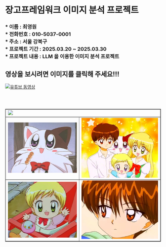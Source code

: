 
<h1> 장고프레임워크 이미지 분석 프로젝트 </h1>

<h3>
* 이름 : 최영원 <br>
* 전화번호 : 010-5037-0001 <br>
* 주소 : 서울 강북구 <br>
* 프로젝트 기간 : 2025.03.20 ~ 2025.03.30 <br>
* 프로젝트 내용 : LLM 을 이용한 이미지 분석 프로젝트   <br>
</h3>


<h2> 영상을 보시려면 이미지를 클릭해 주세요!!! </h2> 

[![유튜브 동영상](https://github.com/majustory/DjangoProject/blob/master/static/img/main.jpg?raw=true)](https://www.youtube.com/watch?v=cgz6o06AQPE)

<br> <br>

<table border=1  width=100%>
<tr  >
  
  <td colspan="2" > <img src="https://github.com/majustory/DjangoProject/blob/master/readme/0.JPG?raw=true"  />  </td>
  
</tr>
  
<tr>
  <td  > <img src="https://github.com/hjk-hjk/flask/blob/master/ridmi/baba.PNG?raw=true"  />  </td>
  
  <td  > <img src="https://github.com/hjk-hjk/flask/blob/master/ridmi/ddd.PNG?raw=true"  />  </td>
</tr>  

<tr>
  <td  > <img src="https://github.com/hjk-hjk/flask/blob/master/ridmi/ruda.PNG?raw=true"  />  </td>
  
  <td  > <img src="https://github.com/hjk-hjk/flask/blob/master/ridmi/uni.PNG?raw=true"  />  </td>
</tr>  

</table>
